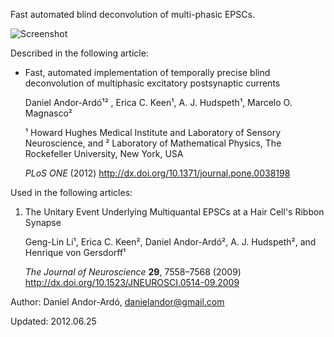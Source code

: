 Fast automated blind deconvolution of multi-phasic EPSCs.

![Screenshot](http://github.com/andorardo/fade/raw/master/doc/images/screenshot1.png)

Described in the following article:

* Fast, automated implementation of temporally precise blind deconvolution of multiphasic excitatory postsynaptic currents

  Daniel Andor-Ardó¹² , Erica C. Keen¹, A. J. Hudspeth¹, Marcelo O. Magnasco²
 
  ¹ Howard Hughes Medical Institute and Laboratory of Sensory Neuroscience, and
  ² Laboratory of Mathematical Physics, The Rockefeller University, New York, USA

  *PLoS ONE* (2012) http://dx.doi.org/10.1371/journal.pone.0038198

Used in the following articles:

1. The Unitary Event Underlying Multiquantal EPSCs at a Hair Cell's Ribbon Synapse

   Geng-Lin Li¹, Erica C. Keen², Daniel Andor-Ardó², A. J. Hudspeth², and Henrique von Gersdorff¹

   *The Journal of Neuroscience* **29**, 7558–7568 (2009) http://dx.doi.org/10.1523/JNEUROSCI.0514-09.2009

Author: Daniel Andor-Ardó, danielandor@gmail.com

Updated: 2012.06.25